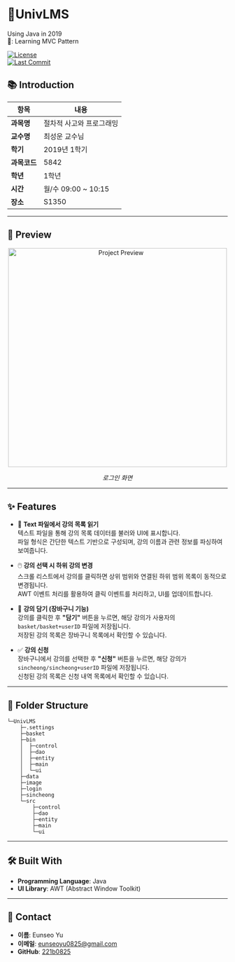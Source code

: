 # 📕UnivLMS
Using Java in 2019   
📌: Learning MVC Pattern  

[![License](https://img.shields.io/github/license/221b0825/UnivLMS)](LICENSE)  
[![Last Commit](https://img.shields.io/github/last-commit/221b0825/UnivLMS)](https://github.com/221b0825/UnivLMS/commits/main)

## 📚 Introduction

| 항목   | 내용 |
|--------|--------------------------------|
| **과목명** | 절차적 사고와 프로그래밍 |
| **교수명** | 최성운 교수님 |
| **학기** | 2019년 1학기 |
| **과목코드** | 5842 |
| **학년** | 1학년 |
| **시간** | 월/수 09:00 ~ 10:15 |
| **장소** | S1350 |

---

## 📸 Preview  
<div align="center"> <img src="https://github.com/user-attachments/assets/75136c3b-e201-41fa-a543-41d13dd4cb9a" alt="Project Preview" height="500px"> <p><em>로그인 화면</em></p> </div>

---

## ✨ Features
- 📂 **Text 파일에서 강의 목록 읽기**  
  텍스트 파일을 통해 강의 목록 데이터를 불러와 UI에 표시합니다.  
  파일 형식은 간단한 텍스트 기반으로 구성되며, 강의 이름과 관련 정보를 파싱하여 보여줍니다.  

- 🖱️ **강의 선택 시 하위 강의 변경**  
  스크롤 리스트에서 강의를 클릭하면 상위 범위와 연결된 하위 범위 목록이 동적으로 변경됩니다.  
  AWT 이벤트 처리를 활용하여 클릭 이벤트를 처리하고, UI를 업데이트합니다.  

- 🛒 **강의 담기 (장바구니 기능)**  
  강의를 클릭한 후 **"담기"** 버튼을 누르면, 해당 강의가 사용자의 `basket/basket+userID` 파일에 저장됩니다.  
  저장된 강의 목록은 장바구니 목록에서 확인할 수 있습니다.  

- ✅ **강의 신청**  
  장바구니에서 강의를 선택한 후 **"신청"** 버튼을 누르면, 해당 강의가 `sincheong/sincheong+userID` 파일에 저장됩니다.  
  신청된 강의 목록은 신청 내역 목록에서 확인할 수 있습니다.  

---

## 📂 Folder Structure
```plaintext
└─UnivLMS
    ├─.settings
    ├─basket
    ├─bin
    │  ├─control
    │  ├─dao
    │  ├─entity
    │  ├─main
    │  └─ui
    ├─data
    ├─image
    ├─login
    ├─sincheong
    └─src
        ├─control
        ├─dao
        ├─entity
        ├─main
        └─ui
```
---

## 🛠️ Built With
- **Programming Language**: Java  
- **UI Library**: AWT (Abstract Window Toolkit)  

---

## 📧 Contact
- **이름**: Eunseo Yu  
- **이메일**: eunseoyu0825@gmail.com  
- **GitHub**: [221b0825](https://github.com/221b0825)  

